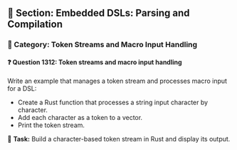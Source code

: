 ## 📘 Section: Embedded DSLs: Parsing and Compilation
### 🔹 Category: Token Streams and Macro Input Handling
#### ❓ Question 1312: Token streams and macro input handling

Write an example that manages a token stream and processes macro input for a DSL:

- Create a Rust function that processes a string input character by character.
- Add each character as a token to a vector.
- Print the token stream.

🔧 **Task:** Build a character-based token stream in Rust and display its output.
